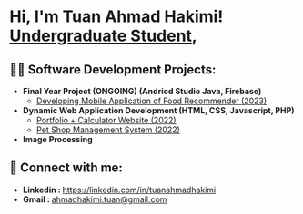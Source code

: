 <h1>Hi, I'm Tuan Ahmad Hakimi! <br/><a href="https://github.com/21ahmdhakimi">Undergraduate Student</a>, <a href="https://www.linkedin.com/in/tuanahmadhakimi"></a>

<h2>👨‍💻 Software Development Projects:</h2>

- <b>Final Year Project (ONGOING) (Andriod Studio Java, Firebase)</b>
  - [Developing Mobile Application of Food Recommender (2023) ](https://github.com/21ahmdhakimi/android_recommender)
- <b>Dynamic Web Application Development (HTML, CSS, Javascript, PHP)</b>
  - [Portfolio + Calculator Website (2022)](https://github.com/21ahmdhakimi/dynamic_portfolio) </b>
  - [Pet Shop Management System (2022)](https://github.com/Qal22/Petshop) </b></i>
- <b>Image Processing</b>

<h2> 🤳 Connect with me:</h2>

- <b> Linkedin : </b> https://linkedin.com/in/tuanahmadhakimi
- <b> Gmail : </b> ahmadhakimi.tuan@gmail.com
<!--
**joshmadakor1/joshmadakor1** is a ✨ _special_ ✨ repository because its `README.md` (this file) appears on your GitHub profile.

Here are some ideas to get you started:

- 🔭 I’m currently working on ...
- 🌱 I’m currently learning ...
- 👯 I’m looking to collaborate on ...
- 🤔 I’m looking for help with ...
- 💬 Ask me about ...
- 📫 How to reach me: ...
- 😄 Pronouns: ...
- ⚡ Fun fact: ...
-->
